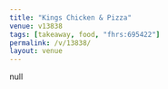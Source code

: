 ```yaml
---
title: "Kings Chicken & Pizza"
venue: v13838
tags: [takeaway, food, "fhrs:695422"]
permalink: /v/13838/
layout: venue
---
```

null